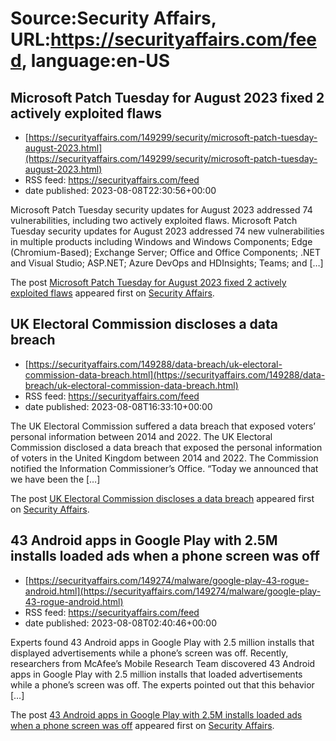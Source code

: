 # Source:Security Affairs, URL:https://securityaffairs.com/feed, language:en-US

## Microsoft Patch Tuesday for August 2023 fixed 2 actively exploited flaws
 - [https://securityaffairs.com/149299/security/microsoft-patch-tuesday-august-2023.html](https://securityaffairs.com/149299/security/microsoft-patch-tuesday-august-2023.html)
 - RSS feed: https://securityaffairs.com/feed
 - date published: 2023-08-08T22:30:56+00:00

<p>Microsoft Patch Tuesday security updates for August 2023 addressed 74 vulnerabilities, including two actively exploited flaws. Microsoft Patch Tuesday security updates for August 2023 addressed 74 new vulnerabilities in multiple products including Windows and Windows Components; Edge (Chromium-Based); Exchange Server; Office and Office Components; .NET and Visual Studio; ASP.NET; Azure DevOps and HDInsights; Teams; and [&#8230;]</p>
<p>The post <a href="https://securityaffairs.com/149299/security/microsoft-patch-tuesday-august-2023.html" rel="nofollow">Microsoft Patch Tuesday for August 2023 fixed 2 actively exploited flaws</a> appeared first on <a href="https://securityaffairs.com" rel="nofollow">Security Affairs</a>.</p>

## UK Electoral Commission discloses a data breach
 - [https://securityaffairs.com/149288/data-breach/uk-electoral-commission-data-breach.html](https://securityaffairs.com/149288/data-breach/uk-electoral-commission-data-breach.html)
 - RSS feed: https://securityaffairs.com/feed
 - date published: 2023-08-08T16:33:10+00:00

<p>The UK Electoral Commission suffered a data breach that exposed voters&#8217; personal information between 2014 and 2022. The UK Electoral Commission disclosed a data breach that exposed the personal information of voters in the United Kingdom between 2014 and 2022. The Commission notified the Information Commissioner’s Office. &#8220;Today we announced that we have been the [&#8230;]</p>
<p>The post <a href="https://securityaffairs.com/149288/data-breach/uk-electoral-commission-data-breach.html" rel="nofollow">UK Electoral Commission discloses a data breach</a> appeared first on <a href="https://securityaffairs.com" rel="nofollow">Security Affairs</a>.</p>

## 43 Android apps in Google Play with 2.5M installs loaded ads when a phone screen was off
 - [https://securityaffairs.com/149274/malware/google-play-43-rogue-android.html](https://securityaffairs.com/149274/malware/google-play-43-rogue-android.html)
 - RSS feed: https://securityaffairs.com/feed
 - date published: 2023-08-08T02:40:46+00:00

<p>Experts found 43 Android apps in Google Play with 2.5 million installs that displayed advertisements while a phone&#8217;s screen was off. Recently, researchers from McAfee’s Mobile Research Team discovered 43 Android apps in Google Play with 2.5 million installs that loaded advertisements while a phone&#8217;s screen was off. The experts pointed out that this behavior [&#8230;]</p>
<p>The post <a href="https://securityaffairs.com/149274/malware/google-play-43-rogue-android.html" rel="nofollow">43 Android apps in Google Play with 2.5M installs loaded ads when a phone screen was off</a> appeared first on <a href="https://securityaffairs.com" rel="nofollow">Security Affairs</a>.</p>

